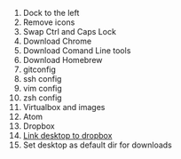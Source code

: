 1. Dock to the left
2. Remove icons
3. Swap Ctrl and Caps Lock
4. Download Chrome
5. Download Comand Line tools
6. Download Homebrew
7. gitconfig
8. ssh config
9. vim config
10. zsh config
11. Virtualbox and images
12. Atom
13. Dropbox
14. [Link desktop to dropbox](https://github.com/cabe56/dotfiles/blob/master/link_desktop_and_dropbox.sh)
15. Set desktop as default dir for downloads
